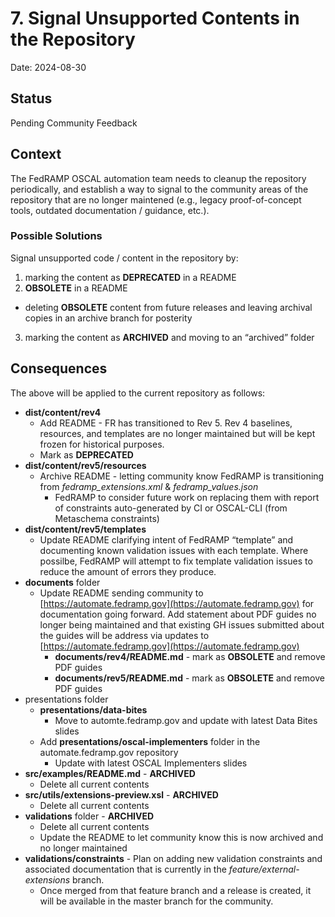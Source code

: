 # 7. Signal Unsupported Contents in the Repository

Date: 2024-08-30

## Status

Pending Community Feedback

## Context

The FedRAMP OSCAL automation team needs to cleanup the repository periodically, and establish a way to signal to the community areas of the repository that are no longer maintened (e.g., legacy proof-of-concept tools, outdated documentation / guidance, etc.).

### Possible Solutions

Signal unsupported code / content in the repository by:
1. marking the content as **DEPRECATED** in a README
2. **OBSOLETE** in a README
 - deleting **OBSOLETE** content from future releases and leaving archival copies in an archive branch for posterity
3. marking the content as **ARCHIVED** and moving to an “archived” folder
   
## Consequences

The above will be applied to the current repository as follows:  
* **dist/content/rev4**  
  * Add README \- FR has transitioned to Rev 5\.  Rev 4 baselines, resources, and templates are no longer maintained but will be kept frozen for historical purposes.
  * Mark as **DEPRECATED**
* **dist/content/rev5/resources**  
  * Archive README \- letting community know FedRAMP is transitioning from *fedramp\_extensions.xml* & *fedramp\_values.json*
    * FedRAMP to consider future work on replacing them with report of constraints auto-generated by CI or OSCAL-CLI (from Metaschema constraints)  
* **dist/content/rev5/templates**  
  * Update README clarifying intent of FedRAMP “template” and documenting known validation issues with each template.  Where possilbe, FedRAMP will attempt to fix template validation issues to reduce the amount of errors they produce.  
* **documents** folder  
  * Update README sending community to [https://automate.fedramp.gov](https://automate.fedramp.gov) for documentation going forward.  Add statement about PDF guides no longer being maintained and that existing GH issues submitted about the guides will be address via updates to [https://automate.fedramp.gov](https://automate.fedramp.gov)   
    * **documents/rev4/README.md** \- mark as **OBSOLETE** and remove PDF guides
    * **documents/rev5/README.md** \- mark as **OBSOLETE** and remove PDF guides
* presentations folder  
  * **presentations/data-bites**  
    * Move to automte.fedramp.gov and update with latest Data Bites slides  
  * Add **presentations/oscal-implementers** folder in the automate.fedramp.gov repository
    * Update with latest OSCAL Implementers slides
* **src/examples/README.md** \- **ARCHIVED**
  * Delete all current contents
* **src/utils/extensions-preview.xsl** \- **ARCHIVED**
  * Delete all current contents
* **validations** folder \- **ARCHIVED**
  * Delete all current contents
  * Update the README to let community know this is now archived and no longer maintained  
* **validations/constraints** \- Plan on adding new validation constraints and associated documentation that is currently in the *feature/external-extensions* branch.
  * Once merged from that feature branch and a release is created, it will be available in the master branch for the community. 
